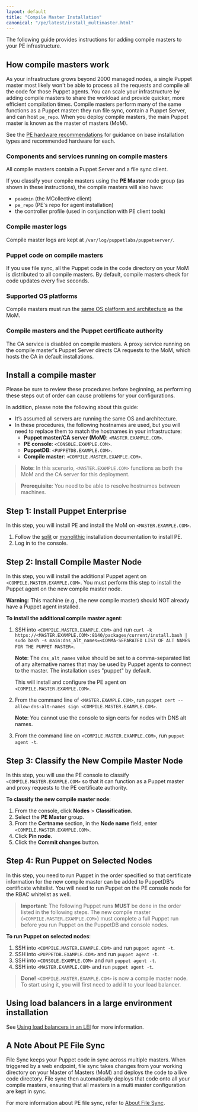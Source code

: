```yaml
---
layout: default
title: "Compile Master Installation"
canonical: "/pe/latest/install_multimaster.html"
---
```



The following guide provides instructions for adding compile masters to your PE infrastructure. 

## How compile masters work

As your infrastructure grows beyond 2000 managed nodes, a single Puppet master most likely won't be able to process all the requests and compile all the code for those Puppet agents. You can scale your infrastructure by adding compile masters to share the workload and provide quicker, more efficient compilation times. Compile masters perform many of the same functions as a Puppet master: they run file sync, contain a Puppet Server, and can host `pe_repo`. When you deploy compile masters, the main Puppet master is known as the master of masters (MoM).  

See the [PE hardware recommendations](./install_system_requirements.html#hardware-recommendations) for guidance on base installation types and recommended hardware for each.

### Components and services running on compile masters

All compile masters contain a Puppet Server and a file sync client.

If you classify your compile masters using the **PE Master** node group (as shown in these instructions), the compile masters will also have:

- `peadmin` (the MCollective client)
- `pe_repo` (PE's repo for agent installation)
- the controller profile (used in conjunction with PE client tools)

### Compile master logs

Compile master logs are kept at `/var/log/puppetlabs/puppetserver/`.
 
### Puppet code on compile masters

If you use file sync, all the Puppet code in the code directory on your MoM is distributed to all compile masters. By default, compile masters check for code updates every five seconds.    

### Supported OS platforms

Compile masters must run the [same OS platform and architecture](./install_system_requirements.html#puppet-master-platforms) as the MoM. 

### Compile masters and the Puppet certificate authority

The CA service is disabled on compile masters. A proxy service running on the compile master's Puppet Server directs CA requests to the MoM, which hosts the CA in default installations. 

## Install a compile master

Please be sure to review these procedures before beginning, as performing these steps out of order can cause problems for your configurations.

In addition, please note the following about this guide:

- It’s assumed all servers are running the same OS and architecture.
- In these procedures, the following hostnames are used, but you will need to replace them to match the hostnames in your infrastructure:
   - **Puppet master/CA server (MoM)**: `<MASTER.EXAMPLE.COM>`.
   - **PE console**: `<CONSOLE.EXAMPLE.COM>`.
   - **PuppetDB**: `<PUPPETDB.EXAMPLE.COM>`.
   - **Compile master**: `<COMPILE.MASTER.EXAMPLE.COM>`.

> **Note**: In this scenario, `<MASTER.EXAMPLE.COM>` functions as both the MoM and the CA server for this deployment.

> **Prerequisite**: You need to be able to resolve hostnames between machines.

## Step 1: Install Puppet Enterprise

In this step, you will install PE and install the MoM on `<MASTER.EXAMPLE.COM>`.

1. Follow the [split](./install_pe_split.html) or [monolithic](./install_pe_mono.html) installation documentation to install PE.
2. Log in to the console.

## Step 2: Install Compile Master Node

In this step, you will install the additional Puppet agent on `<COMPILE.MASTER.EXAMPLE.COM>`. You must perform this step to install the Puppet agent on the new compile master node.

**Warning**: This machine (e.g., the new compile master) should NOT already have a Puppet agent installed.

**To install the additional compile master agent**:

1. SSH into `<COMPILE.MASTER.EXAMPLE.COM>` and run `curl -k https://<MASTER.EXAMPLE.COM>:8140/packages/current/install.bash | sudo bash -s main:dns_alt_names=<COMMA-SEPARATED LIST OF ALT NAMES FOR THE PUPPET MASTER>`.

   **Note**: The `dns_alt_names` value should be set to a comma-separated list of any alternative names that may be used by Puppet agents to connect to the master. The installation uses "puppet" by default.

   This will install and configure the PE agent on `<COMPILE.MASTER.EXAMPLE.COM>`.

2. From the command line of `<MASTER.EXAMPLE.COM>`, run `puppet cert --allow-dns-alt-names sign <COMPILE.MASTER.EXAMPLE.COM>`.

   **Note**: You cannot use the console to sign certs for nodes with DNS alt names.

3. From the command line on `<COMPILE.MASTER.EXAMPLE.COM>`, run `puppet agent -t`.

## Step 3: Classify the New Compile Master Node

[classification]: ./images/quick/classification.png

In this step, you will use the PE console to classify `<COMPILE.MASTER.EXAMPLE.COM>` so that it can function as a Puppet master and proxy requests to the PE certificate authority.

**To classify the new compile master node**:

1. From the console, click __Nodes__ > __Classification__.
2. Select the __PE Master__ group.
3. From the __Certname__ section, in the __Node name__ field, enter `<COMPILE.MASTER.EXAMPLE.COM>`.
4. Click __Pin node__.
5. Click the __Commit changes__ button.

## Step 4: Run Puppet on Selected Nodes

In this step, you need to run Puppet in the order specified so that certificate information for the new compile master can be added to PuppetDB's certificate whitelist. You will need to run Puppet on the PE console node for the RBAC whitelist as well.

>**Important**: The following Puppet runs **MUST** be done in the order listed in the following steps. The new compile master (`<COMPILE.MASTER.EXAMPLE.COM>`) must complete a full Puppet run before you run Puppet on the PuppetDB and console nodes.

**To run Puppet on selected nodes**:

1. SSH into `<COMPILE.MASTER.EXAMPLE.COM>` and run `puppet agent -t`.
2. SSH into `<PUPPETDB.EXAMPLE.COM>` and run `puppet agent -t`.
3. SSH into `<CONSOLE.EXAMPLE.COM>` and run `puppet agent -t`.
4. SSH into `<MASTER.EXAMPLE.COM>` and run `puppet agent -t`.

> **Done!** `<COMPILE.MASTER.EXAMPLE.COM>` is now a compile master node. To start using it, you will first need to add it to your load balancer.

## Using load balancers in a large environment installation

See [Using load balancers in an LEI](./install_lei_load.html) for more information. 

## A Note About PE File Sync

File Sync keeps your Puppet code in sync across multiple masters. When triggered by a web endpoint, file sync takes changes from your working directory on your Master of Masters (MoM) and deploys the code to a live code directory. File sync then automatically deploys that code onto all your compile masters, ensuring that all masters in a multi master configuration are kept in sync.

For more information about PE file sync, refer to [About File Sync](./cmgmt_filesync.html).

